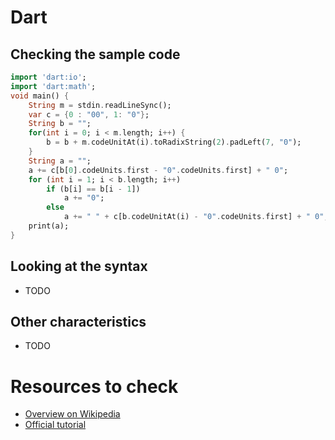 # Dart

## Checking the sample code

```dart runnable
import 'dart:io';
import 'dart:math';
void main() {
    String m = stdin.readLineSync();
    var c = {0 : "00", 1: "0"};
    String b = "";
    for(int i = 0; i < m.length; i++) {
        b = b + m.codeUnitAt(i).toRadixString(2).padLeft(7, "0");
    }
    String a = "";
    a += c[b[0].codeUnits.first - "0".codeUnits.first] + " 0";
    for (int i = 1; i < b.length; i++)
        if (b[i] == b[i - 1])
            a += "0";
        else
            a += " " + c[b.codeUnitAt(i) - "0".codeUnits.first] + " 0";
    print(a);
}
```

## Looking at the syntax

- TODO

## Other characteristics

- TODO

# Resources to check

- [Overview on Wikipedia](https://en.wikipedia.org/wiki/Dart_(programming_language))
- [Official tutorial](https://dart.dev/overview)
